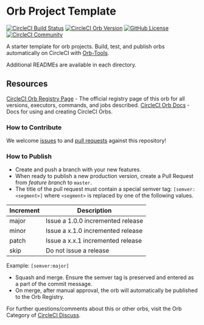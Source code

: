 # Orb Project Template
 
[![CircleCI Build Status](https://circleci.com/gh/liatrio/.svg?style=shield "CircleCI Build Status")](https://circleci.com/gh/liatrio/) [![CircleCI Orb Version](https://badges.circleci.com/orbs/liatrio-poc/circleci-orb-poc.svg)](https://circleci.com/orbs/registry/orb/liatrio-poc/circleci-orb-poc) [![GitHub License](https://img.shields.io/badge/license-MIT-lightgrey.svg)](https://raw.githubusercontent.com/liatrio//master/LICENSE) [![CircleCI Community](https://img.shields.io/badge/community-CircleCI%20Discuss-343434.svg)](https://discuss.circleci.com/c/ecosystem/orbs)



A starter template for orb projects. Build, test, and publish orbs automatically on CircleCI with [Orb-Tools](https://circleci.com/orbs/registry/orb/circleci/orb-tools).

Additional READMEs are available in each directory.



## Resources 

[CircleCI Orb Registry Page](https://circleci.com/orbs/registry/orb/liatrio-poc/) - The official registry page of this orb for all versions, executors, commands, and jobs described.
[CircleCI Orb Docs](https://circleci.com/docs/2.0/orb-intro/#section=configuration) - Docs for using and creating CircleCI Orbs.

### How to Contribute

We welcome [issues](https://github.com/liatrio//issues) to and [pull requests](https://github.com/liatrio//pulls) against this repository!

### How to Publish
* Create and push a branch with your new features.
* When ready to publish a new production version, create a Pull Request from _feature branch_ to `master`.
* The title of the pull request must contain a special semver tag: `[semver:<segment>]` where `<segment>` is replaced by one of the following values.

| Increment | Description|
| ----------| -----------|
| major     | Issue a 1.0.0 incremented release|
| minor     | Issue a x.1.0 incremented release|
| patch     | Issue a x.x.1 incremented release|
| skip      | Do not issue a release|

Example: `[semver:major]`

* Squash and merge. Ensure the semver tag is preserved and entered as a part of the commit message.
* On merge, after manual approval, the orb will automatically be published to the Orb Registry.


For further questions/comments about this or other orbs, visit the Orb Category of [CircleCI Discuss](https://discuss.circleci.com/c/orbs).


